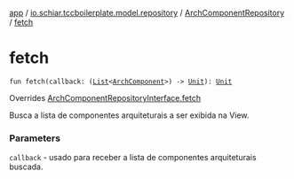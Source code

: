 [app](../../index.md) / [io.schiar.tccboilerplate.model.repository](../index.md) / [ArchComponentRepository](index.md) / [fetch](./fetch.md)

# fetch

`fun fetch(callback: (`[`List`](https://kotlinlang.org/api/latest/jvm/stdlib/kotlin.collections/-list/index.html)`<`[`ArchComponent`](../../io.schiar.tccboilerplate.model/-arch-component/index.md)`>) -> `[`Unit`](https://kotlinlang.org/api/latest/jvm/stdlib/kotlin/-unit/index.html)`): `[`Unit`](https://kotlinlang.org/api/latest/jvm/stdlib/kotlin/-unit/index.html)

Overrides [ArchComponentRepositoryInterface.fetch](../-arch-component-repository-interface/fetch.md)

Busca a lista de componentes arquiteturais a ser exibida na View.

### Parameters

`callback` - usado para receber a lista de componentes arquiteturais buscada.